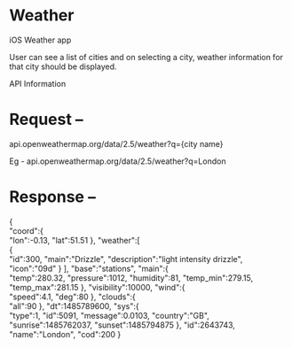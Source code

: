 # Weather
iOS Weather app

User can see a list of cities and on selecting a city, weather information for that city should be displayed. 


API Information
 
# Request –
api.openweathermap.org/data/2.5/weather?q={city name}

Eg - api.openweathermap.org/data/2.5/weather?q=London


# Response –
{  
   "coord":{  
      "lon":-0.13,
      "lat":51.51
   },
   "weather":[  
      {  
         "id":300,
         "main":"Drizzle",
         "description":"light intensity drizzle",
         "icon":"09d"
      }
   ],
   "base":"stations",
   "main":{  
      "temp":280.32,
      "pressure":1012,
      "humidity":81,
      "temp_min":279.15,
      "temp_max":281.15
   },
   "visibility":10000,
   "wind":{  
      "speed":4.1,
      "deg":80
   },
   "clouds":{  
      "all":90
   },
   "dt":1485789600,
   "sys":{  
      "type":1,
      "id":5091,
      "message":0.0103,
      "country":"GB",
      "sunrise":1485762037,
      "sunset":1485794875
   },
   "id":2643743,
   "name":"London",
   "cod":200
}
